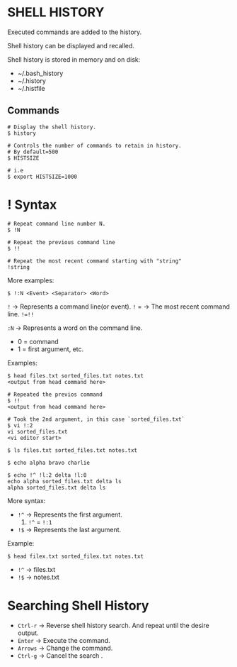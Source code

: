 # SHELL HISTORY

Executed commands are added to the history. 

Shell history can be displayed and recalled. 

Shell history is stored in memory and on disk:
* ~/.bash_history
* ~/.history
* ~/.histfile


## Commands

```
# Display the shell history.
$ history

# Controls the number of commands to retain in history. 
# By default=500
$ HISTSIZE

# i.e
$ export HISTSIZE=1000
```

# ! Syntax

```
# Repeat command line number N. 
$ !N

# Repeat the previous command line
$ !!

# Repeat the most recent command starting with "string"
!string
```

More examples:
```
$ !:N <Event> <Separator> <Word>
```

`!` &rarr; Represents a command line(or event).
`!` = &rarr; The most recent command line. 
`!=!!` 

`:N` &rarr; Represents a word on the command line. 
* 0 = command 
* 1 = first argument, etc. 

Examples:
```
$ head files.txt sorted_files.txt notes.txt
<output from head command here>

# Repeated the previos command
$ !! 
<output from head command here>

# Took the 2nd argument, in this case `sorted_files.txt`
$ vi !:2
vi sorted_files.txt
<vi editor start>
```

```
$ ls files.txt sorted_files.txt notes.txt

$ echo alpha bravo charlie

$ echo !^ !l:2 delta !l:0
echo alpha sorted_files.txt delta ls
alpha sorted_files.txt delta ls
``` 

More syntax:
* `!^` &rarr; Represents the first argument. 
    1. `!^` = `!:1`
* `!$` &rarr; Represents the last argument. 

Example:
```
$ head filex.txt sorted_filex.txt notes.txt
```
* `!^` &rarr; files.txt
* `!$` &rarr; notes.txt

# Searching Shell History

* `Ctrl-r` &rarr; Reverse shell history search. And repeat until the desire output.
* `Enter` &rarr; Execute the command.
* `Arrows` &rarr; Change the command.
* `Ctrl-g` &rarr; Cancel the search .

